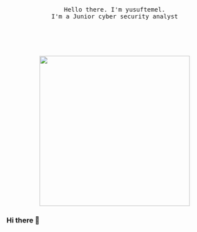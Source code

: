 <p align="center">
  <br>
  <br>
  <br>
  <samp>Hello there. I'm yusuftemel</a>.<br> I'm a Junior cyber security analyst <br><br></samp>
  <br>
  <br>
  <br>
  <br>
  <img src="https://edam.org.tr/wp-content/uploads/2019/12/hack-detected.jpg" width="350" />
</p>

### Hi there 👋

<!--
**yusuftemel/yusuftemel** is a ✨ _special_ ✨ repository because its `README.md` (this file) appears on your GitHub profile.

Here are some ideas to get you started:

- 🔭 I’m currently working on ...
- 🌱 I’m currently learning ...
- 👯 I’m looking to collaborate on ...
- 🤔 I’m looking for help with ...
- 💬 Ask me about ...
- 📫 How to reach me: ...
- 😄 Pronouns: ...
- ⚡ Fun fact: ...
-->
